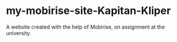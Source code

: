 # my-mobirise-site-Kapitan-Kliper
A website created with the help of Mobirise, on assignment at the university.

